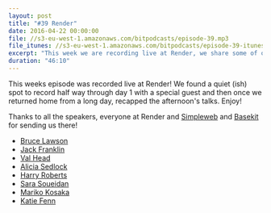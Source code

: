 ```yaml
---
layout: post
title: "#39 Render"
date: 2016-04-22 00:00:00
file: //s3-eu-west-1.amazonaws.com/bitpodcasts/episode-39.mp3
file_itunes: //s3-eu-west-1.amazonaws.com/bitpodcasts/episode-39-itunes.m4a
excerpt: "This week we are recording live at Render, we share some of our thoughts from the talks on day 1"
duration: "46:10"
---
```


This weeks episode was recorded live at Render! We found a quiet (ish) spot to record half way through day 1 with a special guest and then once we returned home from a long day, recapped the afternoon's talks. Enjoy!

Thanks to all the speakers, everyone at Render and [Simpleweb](http://simpleweb.co.uk/) and [Basekit](http://www.basekit.com/) for sending us there!

* [Bruce Lawson](https://twitter.com/@brucel)
* [Jack Franklin](https://twitter.com/@Jack_Franklin)
* [Val Head](https://twitter.com/@vlh)
* [Alicia Sedlock](https://twitter.com/@aliciability)
* [Harry Roberts](https://twitter.com/@csswizardry)
* [Sara Soueidan](https://twitter.com/@SaraSoueidan)
* [Mariko Kosaka](https://twitter.com/@kosamari)
* [Katie Fenn](https://twitter.com/@katie_fenn)
